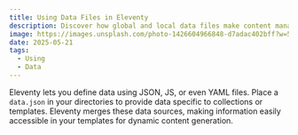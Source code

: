 ```yaml
---
title: Using Data Files in Eleventy
description: Discover how global and local data files make content management easier in Eleventy.
image: https://images.unsplash.com/photo-1426604966848-d7adac402bff?w=500&auto=format&fit=crop&q=60&ixlib=rb-4.1.0&ixid=M3wxMjA3fDB8MHxzZWFyY2h8Nnx8bmF0dXJlfGVufDB8MHwwfHx8MA%3D%3D
date: 2025-05-21
tags: 
  - Using
  - Data
---
```

Eleventy lets you define data using JSON, JS, or even YAML files. Place a `data.json` in your directories to provide data specific to collections or templates. Eleventy merges these data sources, making information easily accessible in your templates for dynamic content generation.

